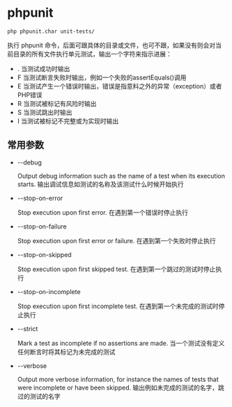 # phpunit

```shell
php phpunit.char unit-tests/
```

执行 phpunit 命令，后面可跟具体的目录或文件，也可不跟，如果没有则会对当前目录的所有文件执行单元测试，输出一个字符来指示进展：

- . 当测试成功时输出
- F 当测试断言失败时输出，例如一个失败的assertEquals()调用
- E 当测试产生一个错误时输出，错误是指意料之外的异常（exception）或者PHP错误
- R 当测试被标记有风险时输出
- S 当测试跳出时输出
- I 当测试被标记不完整或为实现时输出

## 常用参数


- --debug

    Output debug information such as the name of a test when its execution starts.
    输出调试信息如测试的名称及该测试什么时候开始执行

- --stop-on-error

    Stop execution upon first error.
    在遇到第一个错误时停止执行
    
- --stop-on-failure

    Stop execution upon first error or failure.
    在遇到第一个失败时停止执行
    
- --stop-on-skipped

    Stop execution upon first skipped test.
    在遇到第一个跳过的测试时停止执行


- --stop-on-incomplete

    Stop execution upon first incomplete test.
    在遇到第一个未完成的测试时停止执行


- --strict

    Mark a test as incomplete if no assertions are made.
    当一个测试没有定义任何断言时将其标记为未完成的测试


- --verbose

    Output more verbose information, for instance the names of tests that were incomplete or have been skipped.
    输出例如未完成的测试的名字，跳过的测试的名字